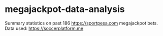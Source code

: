 # megajackpot-data-analysis

Summary statistics on past 186 https://sportpesa.com megajackpot bets.
Data used: https://soccerplatform.me
